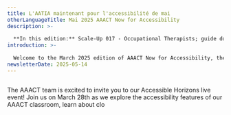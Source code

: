 ```yaml
---
title: L'AATIA maintenant pour l'accessibilité de mai
otherLanguageTitle: Mai 2025 AAACT Now for Accessibility
description: >-
  
  **In this edition:** Scale-Up 017 - Occupational Therapists; guide dog training and workplace accommodation; introducing the AAACT bookmarklets toolbelt; National AccessAbility Week 2025; and more.
introduction: >-
  
  Welcome to the March 2025 edition of AAACT Now for Accessibility, the newsletter from Shared Services Canada's (SSC) Accessibility, Accommodation and Adaptive Computer Technology (AAACT) team. In this edition you will find a guide to including accessibility into Information and Communication Technology (ICT) procurement; information to empower Managers; a GC employee initiative to help train guide dogs; as well as useful tips and upcoming events.
newsletterDate: 2025-05-14
---
```

![]()


The AAACT team is excited to invite you to our Accessible Horizons live event! Join us on March 28th as we explore the accessibility features of our AAACT classroom, learn about clo
